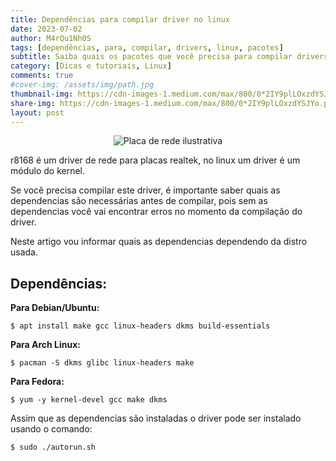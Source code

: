 ```yaml
---
title: Dependências para compilar driver no linux
date: 2023-07-02
author: M4rQu1Nh0S
tags: [dependências, para, compilar, drivers, linux, pacotes]
subtitle: Saiba quais os pacotes que você precisa para compilar drivers
category: [Dicas e tutoriais, Linux]
comments: true
#cover-img: /assets/img/path.jpg
thumbnail-img: https://cdn-images-1.medium.com/max/800/0*2IY9plLOxzdYSJYo.png
share-img: https://cdn-images-1.medium.com/max/800/0*2IY9plLOxzdYSJYo.png
layout: post
---
```


<p align='center'><img alt='Placa de rede ilustrativa' src="https://cdn-images-1.medium.com/max/800/0*2IY9plLOxzdYSJYo.png"/></p>
r8168 é um driver de rede para placas realtek, no linux um driver é um módulo do kernel.

Se você precisa compilar este driver, é importante saber quais as dependencias são necessárias antes de compilar, pois sem as dependencias você vai encontrar erros no momento da compilação do driver.

Neste artigo vou informar quais as dependencias dependendo da distro usada.

## Dependências:
**Para Debian/Ubuntu:**

    $ apt install make gcc linux-headers dkms build-essentials

**Para Arch Linux:**

    $ pacman -S dkms glibc linux-headers make

**Para Fedora:**

    $ yum -y kernel-devel gcc make dkms

Assim que as dependencias são instaladas o driver pode ser instalado usando o comando:

    $ sudo ./autorun.sh
